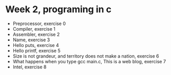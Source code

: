 # Week 2, programing in c
* Preprocessor, exercise 0
* Compiler, exercise 1
* Assembler, exercise 2
* Name, exercise 3
* Hello puts, exercise 4
* Hello printf, exercise 5
* Size is not grandeur, and territory does not make a nation, exercise 6
* What happens when you type gcc main.c, This is a web blog, exercise 7
* Intel, exercise 8